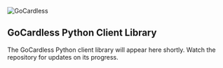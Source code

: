 ![GoCardless](https://gocardless.com/resources/logo.png)

## GoCardless Python Client Library

The GoCardless Python client library will appear here shortly. Watch the repository for updates on its progress.
